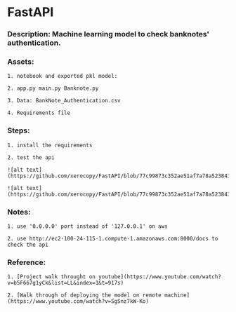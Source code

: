 # FastAPI

### Description: Machine learning model to check banknotes' authentication.

### Assets: 
    1. notebook and exported pkl model: 
    
    2. app.py main.py Banknote.py
    
    3. Data: BankNote_Authentication.csv
    
    4. Requirements file

    
### Steps:
    1. install the requirements
    
    2. test the api
    
    ![alt text](https://github.com/xerocopy/FastAPI/blob/77c99873c352ae51af7a78a5238432ddff28ff67/img/1.PNG)
    
    ![alt text](https://github.com/xerocopy/FastAPI/blob/77c99873c352ae51af7a78a5238432ddff28ff67/img/2.PNG)
    

### Notes: 
    1. use '0.0.0.0' port instead of '127.0.0.1' on aws
    
    2. use http://ec2-100-24-115-1.compute-1.amazonaws.com:8000/docs to check the api

    
### Reference: 
    1. [Project walk throught on youtube](https://www.youtube.com/watch?v=b5F667g1yCk&list=LL&index=1&t=917s)
    
    2. [Walk through of deploying the model on remote machine](https://www.youtube.com/watch?v=SgSnz7kW-Ko)
